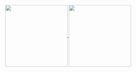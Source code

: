 <a href="https://github.com/isntrui">
  <img height=200 align="center" src="https://github-readme-stats.vercel.app/api?username=isntrui&theme=dracula&card_width=280" />
</a>
<a href="https://github.com/isntrui">
  <img height=200 align="center" src="https://github-readme-stats.vercel.app/api/top-langs?username=isntrui&theme=dracula&layout=compact&langs_count=8&card_width=280" />
</a>
